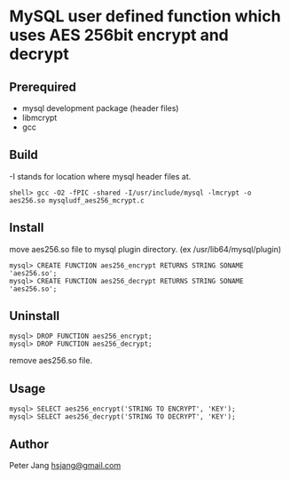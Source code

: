 MySQL user defined function which uses AES 256bit encrypt and decrypt
========

## Prerequired
* mysql development package (header files)
* libmcrypt
* gcc

## Build
-I stands for location where mysql header files at.

```
shell> gcc -O2 -fPIC -shared -I/usr/include/mysql -lmcrypt -o aes256.so mysqludf_aes256_mcrypt.c
```

## Install
move aes256.so file to mysql plugin directory. (ex /usr/lib64/mysql/plugin)

```
mysql> CREATE FUNCTION aes256_encrypt RETURNS STRING SONAME 'aes256.so';
mysql> CREATE FUNCTION aes256_decrypt RETURNS STRING SONAME 'aes256.so';
```

## Uninstall
```
mysql> DROP FUNCTION aes256_encrypt;
mysql> DROP FUNCTION aes256_decrypt;
```

remove aes256.so file.

## Usage
```
mysql> SELECT aes256_encrypt('STRING TO ENCRYPT', 'KEY');
mysql> SELECT aes256_decrypt('STRING TO DECRYPT', 'KEY');
```

## Author
Peter Jang <hsjang@gmail.com>
